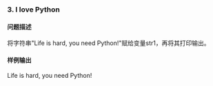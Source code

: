 ### 3. I love Python

#### 问题描述

将字符串"Life is hard, you need Python!"赋给变量str1，再将其打印输出。

#### 样例输出

Life is hard, you need Python!
